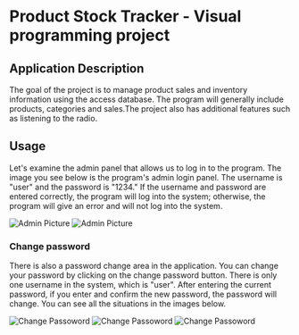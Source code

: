 # Product Stock Tracker - Visual programming project

## Application Description
The goal of the project is to manage product sales and inventory information using the access database. The program will generally include products, categories and sales.The project also has additional features such as listening to the radio.

## Usage
Let's examine the admin panel that allows us to log in to the program. The image you see below is the program's admin login panel. The username is "user" and the password is "1234." If the username and password are entered correctly, the program will log into the system; otherwise, the program will give an error and will not log into the system.

![Admin Picture](https://github.com/ceydahuseini/product_stock_tracker/blob/5aa93d2a47e4ec511a6f32c0ce51d44bed82f1af/project_images/1.png)
![Admin Picture](https://github.com/ceydahuseini/product_stock_tracker/blob/07e1b3d05f3beba43250cb8623d2ab45366eba87/project_images/2.png)

### Change password
There is also a password change area in the application. You can change your password by clicking on the change password button. There is only one username in the system, which is "user". After entering the current password, if you enter and confirm the new password, the password will change. You can see all the situations in the images below.

![Change Passoword](https://github.com/ceydahuseini/product_stock_tracker/blob/07e1b3d05f3beba43250cb8623d2ab45366eba87/project_images/3.png)
![Change Passoword](https://github.com/ceydahuseini/product_stock_tracker/blob/07e1b3d05f3beba43250cb8623d2ab45366eba87/project_images/4.png)
![Change Passoword](https://github.com/ceydahuseini/product_stock_tracker/blob/07e1b3d05f3beba43250cb8623d2ab45366eba87/project_images/5.png)
